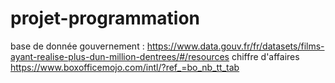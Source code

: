 # projet-programmation

base de donnée gouvernement : https://www.data.gouv.fr/fr/datasets/films-ayant-realise-plus-dun-million-dentrees/#/resources
chiffre d'affaires https://www.boxofficemojo.com/intl/?ref_=bo_nb_tt_tab


